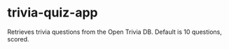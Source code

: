 # trivia-quiz-app 
Retrieves trivia questions from the Open Trivia DB. 
Default is 10 questions, scored.
